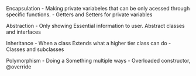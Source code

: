 Encapsulation - Making private variabeles that can be only acessed through specific functions. - Getters and Setters for private variables

Abstraction - Only showing Essential information to user. Abstract classes and interfaces

Inheritance - When a class Extends what a higher tier class can do - Classes and subclasses

Polymorphism -  Doing a Something multiple ways - Overloaded constructor, @override
